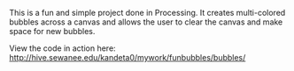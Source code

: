This is a fun and simple project done in Processing. It creates multi-colored bubbles across a canvas and allows the user to
clear the canvas and make space for new bubbles.

View the code in action here:
http://hive.sewanee.edu/kandeta0/mywork/funbubbles/bubbles/
